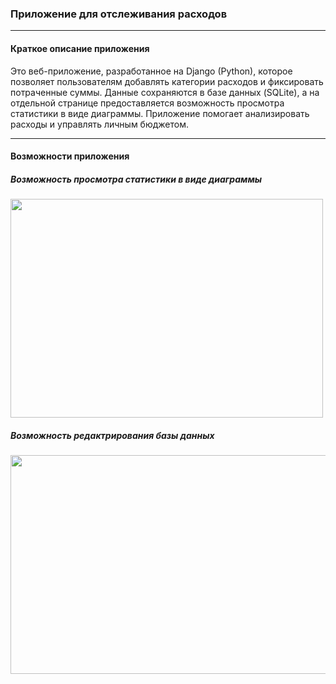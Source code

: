 ### Приложение для отслеживания расходов

---
#### Краткое описание приложения

Это веб-приложение, разработанное на Django (Python), которое позволяет пользователям добавлять категории расходов и фиксировать потраченные суммы. 
Данные сохраняются в базе данных (SQLite), а на отдельной странице предоставляется возможность просмотра статистики в виде диаграммы. 
Приложение помогает анализировать расходы и управлять личным бюджетом.

---
#### Возможности приложения

##### Возможность просмотра статистики в виде диаграммы
<img src="https://github.com/user-attachments/assets/1b58a94e-174c-4ada-b27a-42e2eea89d67" width="500" height="350">

##### Возможность редактрирования базы данных
<img src="https://github.com/user-attachments/assets/1bb92dc8-5f14-49fd-a254-eb557a04d635" width="600" height="350">
